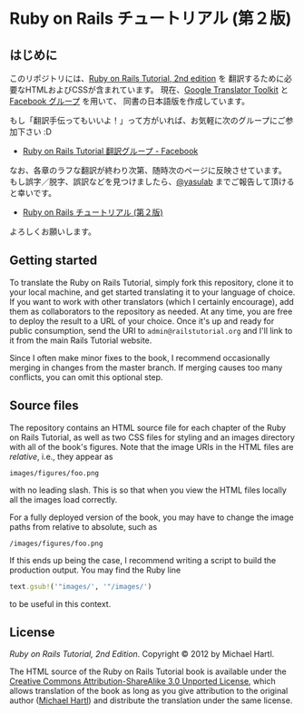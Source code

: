 # Ruby on Rails チュートリアル (第２版)

## はじめに

このリポジトリには、[Ruby on Rails Tutorial, 2nd edition](http://railstutorial.org/) を
翻訳するために必要なHTMLおよびCSSが含まれています。
現在、[Google Translator Toolkit](http://translate.google.com/toolkit/) と
[Facebook グループ](https://www.facebook.com/groups/japanese.railstutorial.org/) を用いて、
同書の日本語版を作成しています。

もし「翻訳手伝ってもいいよ！」って方がいれば、お気軽に次のグループにご参加下さい :D

- [Ruby on Rails Tutorial 翻訳グループ - Facebook](https://www.facebook.com/groups/japanese.railstutorial.org/)

なお、各章のラフな翻訳が終わり次第、随時次のページに反映させています。
もし誤字／脱字、誤訳などを見つけましたら、[@yasulab](http://twitter.com/yasulab) までご報告して頂けると幸いです。

- [Ruby on Rails チュートリアル (第２版)](http://railstutorial-ja.herokuapp.com/)

よろしくお願いします。

## Getting started

To translate the Ruby on Rails Tutorial, simply fork this repository, clone it to your local machine, and get started translating it to your language of choice. If you want to work with other translators (which I certainly encourage), add them as collaborators to the repository as needed. At any time, you are free to deploy the result to a URL of your choice. Once it's up and ready for public consumption, send the URI to `admin@railstutorial.org` and I'll link to it from the main Rails Tutorial website.

Since I often make minor fixes to the book, I recommend occasionally merging in changes from the master branch. If merging causes too many conflicts, you can omit this optional step.

## Source files

The repository contains an HTML source file for each chapter of the Ruby on Rails Tutorial, as well as two CSS files for styling and an images directory with all of the book's figures. Note that the image URIs in the HTML files are *relative*, i.e., they appear as

    images/figures/foo.png

with no leading slash. This is so that when you view the HTML files locally all the images load correctly. 

For a fully deployed version of the book, you may have to change the image paths from relative to absolute, such as

    /images/figures/foo.png

If this ends up being the case, I recommend writing a script to build the production output. You may find the Ruby line

```ruby
text.gsub!('"images/', '"/images/')
```

to be useful in this context.

## License

*Ruby on Rails Tutorial, 2nd Edition*. Copyright &copy; 2012 by Michael Hartl.

The HTML source of the Ruby on Rails Tutorial book is available under the [Creative Commons Attribution-ShareAlike 3.0 Unported License](http://creativecommons.org/licenses/by-sa/3.0/), which allows translation of the book as long as you give attribution to the original author ([Michael Hartl](http://michaelhartl.com/)) and distribute the translation under the same license.

